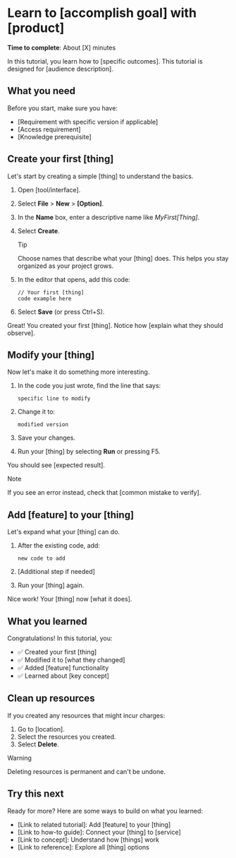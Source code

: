# Learn to [accomplish goal] with [product]

**Time to complete**: About [X] minutes

In this tutorial, you learn how to [specific outcomes]. This tutorial is
designed for [audience description].

## What you need

Before you start, make sure you have:

- [Requirement with specific version if applicable]
- [Access requirement]
- [Knowledge prerequisite]

## Create your first [thing]

Let's start by creating a simple [thing] to understand the basics.

1. Open [tool/interface].

2. Select **File** > **New** > **[Option]**.

3. In the **Name** box, enter a descriptive name like _MyFirst[Thing]_.

4. Select **Create**.

   > [!TIP]
   > Choose names that describe what your [thing] does. This helps you stay
   > organized as your project grows.

5. In the editor that opens, add this code:

   ```language
   // Your first [thing]
   code example here
   ```

6. Select **Save** (or press Ctrl+S).

Great! You created your first [thing]. Notice how [explain what they should
observe].

## Modify your [thing]

Now let's make it do something more interesting.

1. In the code you just wrote, find the line that says:
   ```language
   specific line to modify
   ```

2. Change it to:
   ```language
   modified version
   ```

3. Save your changes.

4. Run your [thing] by selecting **Run** or pressing F5.

You should see [expected result].

> [!NOTE]
> If you see an error instead, check that [common mistake to verify].

## Add [feature] to your [thing]

Let's expand what your [thing] can do.

1. After the existing code, add:
   ```language
   new code to add
   ```

2. [Additional step if needed]

3. Run your [thing] again.

Nice work! Your [thing] now [what it does].

## What you learned

Congratulations! In this tutorial, you:

- ✅ Created your first [thing]
- ✅ Modified it to [what they changed]
- ✅ Added [feature] functionality
- ✅ Learned about [key concept]

## Clean up resources

If you created any resources that might incur charges:

1. Go to [location].
2. Select the resources you created.
3. Select **Delete**.

> [!WARNING]
> Deleting resources is permanent and can't be undone.

## Try this next

Ready for more? Here are some ways to build on what you learned:

- [Link to related tutorial]: Add [feature] to your [thing]
- [Link to how-to guide]: Connect your [thing] to [service]
- [Link to concept]: Understand how [things] work
- [Link to reference]: Explore all [thing] options
